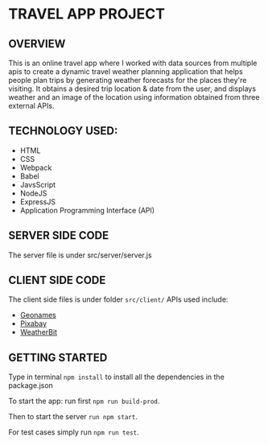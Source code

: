 # TRAVEL APP PROJECT

## OVERVIEW

This is an online travel app where I worked with data sources from multiple apis to create a dynamic travel weather planning application that helps people plan trips by generating weather forecasts for the places they're visiting. It obtains a desired trip location & date from the user, and displays weather and an image of the location using information obtained from three external APIs.

## TECHNOLOGY USED:

- HTML
- CSS
- Webpack
- Babel
- JavsScript
- NodeJS
- ExpressJS
- Application Programming Interface (API)

## SERVER SIDE CODE

The server file is under src/server/server.js

## CLIENT SIDE CODE

The client side files is under folder `src/client/`
APIs used include:

- [Geonames](https://www.geonames.org/)
- [Pixabay](https://pixabay.com/)
- [WeatherBit](https://www.weatherbit.io/)

## GETTING STARTED

Type in terminal `npm install` to install all the dependencies in the package.json

To start the app: run first `npm run build-prod`.

Then to start the server `run npm start`.

For test cases simply run `npm run test`.
